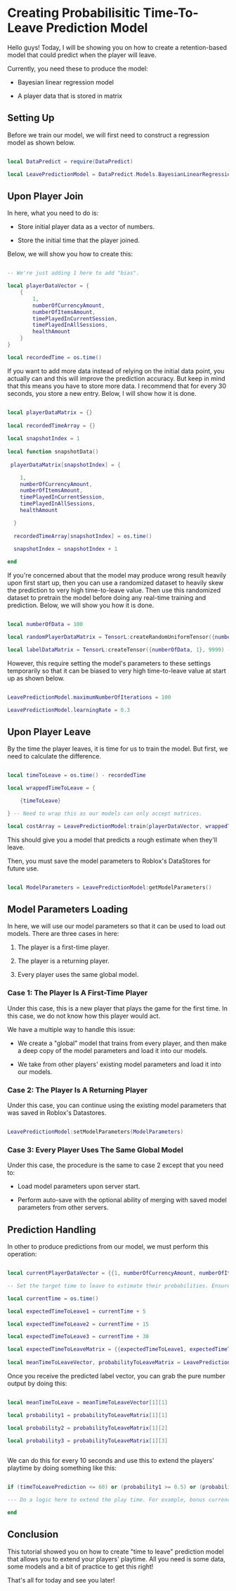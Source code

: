 # Creating Probabilisitic Time-To-Leave Prediction Model

Hello guys! Today, I will be showing you on how to create a retention-based model that could predict when the player will leave.

Currently, you need these to produce the model:

* Bayesian linear regression model

* A player data that is stored in matrix

## Setting Up

Before we train our model, we will first need to construct a regression model as shown below.

```lua

local DataPredict = require(DataPredict)

local LeavePredictionModel = DataPredict.Models.BayesianLinearRegression.new()

```

## Upon Player Join

In here, what you need to do is:

* Store initial player data as a vector of numbers.

* Store the initial time that the player joined.

Below, we will show you how to create this:

```lua

-- We're just adding 1 here to add "bias".

local playerDataVector = {
    {
        1,
        numberOfCurrencyAmount,
        numberOfItemsAmount,
        timePlayedInCurrentSession,
        timePlayedInAllSessions,
        healthAmount
    }
}

local recordedTime = os.time()

```

If you want to add more data instead of relying on the initial data point, you actually can and this will improve the prediction accuracy. But keep in mind that this means you have to store more data. I recommend that for every 30 seconds, you store a new entry. Below, I will show how it is done.

```lua

local playerDataMatrix = {}
  
local recordedTimeArray = {}
  
local snapshotIndex = 1
  
local function snapshotData()
  
 playerDataMatrix[snapshotIndex] = {

    1,
    numberOfCurrencyAmount,
    numberOfItemsAmount,
    timePlayedInCurrentSession,
    timePlayedInAllSessions,
    healthAmount

  }
  
  recordedTimeArray[snapshotIndex] = os.time()
  
  snapshotIndex = snapshotIndex + 1

end

```

If you're concerned about that the model may produce wrong result heavily upon first start up, then you can use a randomized dataset to heavily skew the prediction to very high time-to-leave value. Then use this randomized dataset to pretrain the model before doing any real-time training and prediction. Below, we will show you how it is done.

```lua

local numberOfData = 100

local randomPlayerDataMatrix = TensorL:createRandomUniformTensor({numberOfData, 6}, -100, 100) -- 100 random data with 6 features (including one "bias").

local labelDataMatrix = TensorL:createTensor({numberOfData, 1}, 9999) -- Making sure that at all values, it predicts very high time-to-leave value. Do not use math.huge here.

```

However, this require setting the model's parameters to these settings temporarily so that it can be biased to very high time-to-leave value at start up as shown below.

```lua

LeavePredictionModel.maximumNumberOfIterations = 100

LeavePredictionModel.learningRate = 0.3

```

## Upon Player Leave

By the time the player leaves, it is time for us to train the model. But first, we need to calculate the difference.

```lua

local timeToLeave = os.time() - recordedTime

local wrappedTimeToLeave = {

    {timeToLeave}

} -- Need to wrap this as our models can only accept matrices.

local costArray = LeavePredictionModel:train(playerDataVector, wrappedTimeToLeave)

```

This should give you a model that predicts a rough estimate when they'll leave.

Then, you must save the model parameters to Roblox's DataStores for future use.

```lua

local ModelParameters = LeavePredictionModel:getModelParameters()

```

## Model Parameters Loading 

In here, we will use our model parameters so that it can be used to load out models. There are three cases in here:

1. The player is a first-time player.

2. The player is a returning player.

3. Every player uses the same global model.

### Case 1: The Player Is A First-Time Player

Under this case, this is a new player that plays the game for the first time. In this case, we do not know how this player would act.

We have a multiple way to handle this issue:

* We create a "global" model that trains from every player, and then make a deep copy of the model parameters and load it into our models.

* We take from other players' existing model parameters and load it into our models.

### Case 2: The Player Is A Returning Player

Under this case, you can continue using the existing model parameters that was saved in Roblox's Datastores.

```lua

LeavePredictionModel:setModelParameters(ModelParameters)

```

### Case 3: Every Player Uses The Same Global Model

Under this case, the procedure is the same to case 2 except that you need to:

* Load model parameters upon server start.

* Perform auto-save with the optional ability of merging with saved model parameters from other servers.

## Prediction Handling

In other to produce predictions from our model, we must perform this operation:

```lua

local currentPlayerDataVector = {{1, numberOfCurrencyAmount, numberOfItemsAmount, timePlayedInCurrentSession, timePlayedInAllSessions, healthAmount}}

-- Set the target time to leave to estimate their probabilities. Ensure that we have the current time as well.

local currentTime = os.time()

local expectedTimeToLeave1 = currentTime + 5

local expectedTimeToLeave2 = currentTime + 15

local expectedTimeToLeave3 = currentTime + 30

local expectedTimeToLeaveMatrix = {{expectedTimeToLeave1, expectedTimeToLeave2, expectedTimeToLeave3}}
        
local meanTimeToLeaveVector, probabilityToLeaveMatrix = LeavePredictionModel:predict(currentPlayerDataVector, expectedTimeToLeaveMatrix)

```

Once you receive the predicted label vector, you can grab the pure number output by doing this:

```lua

local meanTimeToLeave = meanTimeToLeaveVector[1][1]

local probability1 = probabilityToLeaveMatrix[1][1]

local probability2 = probabilityToLeaveMatrix[1][2]

local probability3 = probabilityToLeaveMatrix[1][3]
        
```

We can do this for every 10 seconds and use this to extend the players' playtime by doing something like this:

```lua

if (timeToLeavePrediction <= 60) or (probability1 >= 0.5) or (probability2 >= 0.7) or (probability3 >= 0.9) then -- Can be changed instead of these values.

--- Do a logic here to extend the play time. For example, bonus currency multiplier duration or random event.

end

```

## Conclusion

This tutorial showed you on how to create "time to leave" prediction model that allows you to extend your players' playtime. All you need is some data, some models and a bit of practice to get this right!

That's all for today and see you later!
